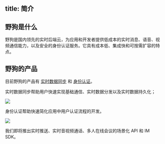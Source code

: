 title:  简介
---

<h2 id='野狗是什么' class="article-heading top-heading">野狗是什么</h2>
野狗是国内领先的实时后端云，为应用和开发者提供低成本的实时消息、语音、视频通信能力，以及安全的身份认证服务。它具有成本低、集成快和可按需扩容的特点。


## 野狗的产品
目前野狗的产品有 [实时数据同步](/overview/sync.html) 和 [身份认证](/overview/auth.html)。

实时数据同步帮助用户快速实现基础通信、实时数据分发以及实时数据持久化；

![](/images/introduction.png)


身份认证帮助快速简化应用中用户认证流程的开发。

![](/images/wilddogid.png)

我们即将推出实时推送、实时音视频通话、多人在线会议的场景化 API 和 IM SDK。




